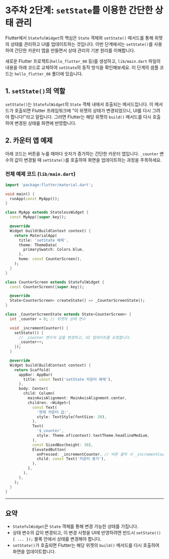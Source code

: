 # 3주차 2단계: `setState`를 이용한 간단한 상태 관리

Flutter에서 `StatefulWidget`의 핵심은 `State` 객체와 `setState()` 메서드를 통해 위젯의 상태를 관리하고 UI를 업데이트하는 것입니다. 이번 단계에서는 `setState()`를 사용하여 간단한 카운터 앱을 만들면서 상태 관리의 기본 원리를 이해합니다.

새로운 Flutter 프로젝트(`hello_flutter_08` 등)를 생성하고, `lib/main.dart` 파일의 내용을 아래 코드로 교체하여 `setState`의 동작 방식을 확인해보세요. 이 단계의 샘플 코드는 `hello_flutter_08` 폴더에 있습니다.

## 1. `setState()`의 역할

`setState()`는 `StatefulWidget`의 `State` 객체 내에서 호출되는 메서드입니다. 이 메서드가 호출되면 Flutter 프레임워크에 "이 위젯의 상태가 변경되었으니, UI를 다시 그려야 합니다!"라고 알립니다. 그러면 Flutter는 해당 위젯의 `build()` 메서드를 다시 호출하여 변경된 상태를 화면에 반영합니다.

## 2. 카운터 앱 예제

아래 코드는 버튼을 누를 때마다 숫자가 증가하는 간단한 카운터 앱입니다. `_counter` 변수의 값이 변경될 때 `setState()`를 호출하여 화면을 업데이트하는 과정을 주목하세요.

### 전체 예제 코드 (`lib/main.dart`)

```dart
import 'package:flutter/material.dart';

void main() {
  runApp(const MyApp());
}

class MyApp extends StatelessWidget {
  const MyApp({super.key});

  @override
  Widget build(BuildContext context) {
    return MaterialApp(
      title: 'setState 예제',
      theme: ThemeData(
        primarySwatch: Colors.blue,
      ),
      home: const CounterScreen(),
    );
  }
}

class CounterScreen extends StatefulWidget {
  const CounterScreen({super.key});

  @override
  State<CounterScreen> createState() => _CounterScreenState();
}

class _CounterScreenState extends State<CounterScreen> {
  int _counter = 0; // 위젯의 상태 변수

  void _incrementCounter() {
    setState(() {
      // _counter 변수의 값을 변경하고, UI 업데이트를 요청합니다.
      _counter++;
    });
  }

  @override
  Widget build(BuildContext context) {
    return Scaffold(
      appBar: AppBar(
        title: const Text('setState 카운터 예제'),
      ),
      body: Center(
        child: Column(
          mainAxisAlignment: MainAxisAlignment.center,
          children: <Widget>[
            const Text(
              '현재 카운터 값:',
              style: TextStyle(fontSize: 20),
            ),
            Text(
              '$_counter',
              style: Theme.of(context).textTheme.headlineMedium,
            ),
            const SizedBox(height: 30),
            ElevatedButton(
              onPressed: _incrementCounter, // 버튼 클릭 시 _incrementCounter 함수 호출
              child: const Text('카운터 증가'),
            ),
          ],
        ),
      ),
    );
  }
}
```

---

## 요약

- `StatefulWidget`은 `State` 객체를 통해 변경 가능한 상태를 가집니다.
- 상태 변수의 값이 변경되고, 이 변경 사항을 UI에 반영하려면 반드시 `setState(() { ... });` 블록 안에서 상태를 변경해야 합니다.
- `setState()`가 호출되면 Flutter는 해당 위젯의 `build()` 메서드를 다시 호출하여 화면을 업데이트합니다.
